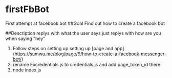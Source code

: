 # firstFbBot
First attempt at facebook bot
##Goal
Find out how to create a facebook bot

##Description
replys with what the user says just replys with how are you when saying "hey"


1. Follow steps on setting up setting up [page and app] (https://sumwu.me/blog/page/9/how-to-create-a-facebook-messenger-bot/)
2. rename Excredentials.js to credentials.js and add page_token_id there   
3. node index.js   


